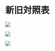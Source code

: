 # 新旧対照表

![](https://www.nta.go.jp/tmp/55f7c931-4283-4987-b241-4be4a1d15c4d/images/adff058ebc64f609ce282517675a1336961ae8ff31397fb3201c8828f54afae1.jpg)

![](https://www.nta.go.jp/tmp/55f7c931-4283-4987-b241-4be4a1d15c4d/images/de72e350e047766910b6161af13b6d50e3b80142b680b0c4b8bb852617a24ba0.jpg)

![](https://www.nta.go.jp/tmp/55f7c931-4283-4987-b241-4be4a1d15c4d/images/730ec0d9cb25a597cb6f36206a424aea59c410910a6aa7c4c6e7af00167895a1.jpg)